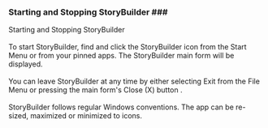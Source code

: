 ### Starting and Stopping StoryBuilder ### <br/>
Starting and Stopping StoryBuilder <br/>
 <br/>
To start StoryBuilder, find and click the StoryBuilder icon from the Start Menu or from your pinned apps. The StoryBuilder main form will be displayed. <br/>
 <br/>
You can leave StoryBuilder at any time by either selecting Exit from the File Menu or pressing the main form's Close (X) button .  <br/>
 <br/>
StoryBuilder follows regular Windows conventions.  The app can be re-sized, maximized or minimized to icons.   <br/>
 <br/>
